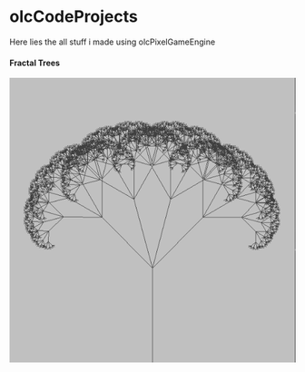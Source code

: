# olcCodeProjects
Here lies the all stuff i made using olcPixelGameEngine

#### Fractal Trees

![Alt text](images/fractal_trees.png?raw=true "Title")
